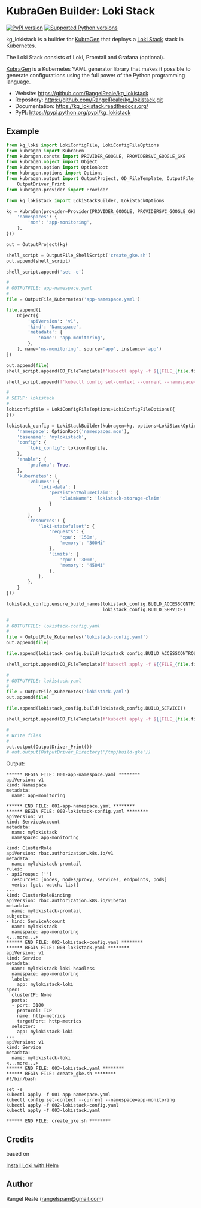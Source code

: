 # KubraGen Builder: Loki Stack

[![PyPI version](https://img.shields.io/pypi/v/kg_lokistack.svg)](https://pypi.python.org/pypi/kg_lokistack/)
[![Supported Python versions](https://img.shields.io/pypi/pyversions/kg_lokistack.svg)](https://pypi.python.org/pypi/kg_lokistack/)

kg_lokistack is a builder for [KubraGen](https://github.com/RangelReale/kubragen) that deploys 
a [Loki Stack](https://grafana.com/oss/loki/) stack in Kubernetes.

The Loki Stack consists of Loki, Promtail and Grafana (optional).

[KubraGen](https://github.com/RangelReale/kubragen) is a Kubernetes YAML generator library that makes it possible to generate
configurations using the full power of the Python programming language.

* Website: https://github.com/RangelReale/kg_lokistack
* Repository: https://github.com/RangelReale/kg_lokistack.git
* Documentation: https://kg_lokistack.readthedocs.org/
* PyPI: https://pypi.python.org/pypi/kg_lokistack

## Example

```python
from kg_loki import LokiConfigFile, LokiConfigFileOptions
from kubragen import KubraGen
from kubragen.consts import PROVIDER_GOOGLE, PROVIDERSVC_GOOGLE_GKE
from kubragen.object import Object
from kubragen.option import OptionRoot
from kubragen.options import Options
from kubragen.output import OutputProject, OD_FileTemplate, OutputFile_ShellScript, OutputFile_Kubernetes, \
    OutputDriver_Print
from kubragen.provider import Provider

from kg_lokistack import LokiStackBuilder, LokiStackOptions

kg = KubraGen(provider=Provider(PROVIDER_GOOGLE, PROVIDERSVC_GOOGLE_GKE), options=Options({
    'namespaces': {
        'mon': 'app-monitoring',
    },
}))

out = OutputProject(kg)

shell_script = OutputFile_ShellScript('create_gke.sh')
out.append(shell_script)

shell_script.append('set -e')

#
# OUTPUTFILE: app-namespace.yaml
#
file = OutputFile_Kubernetes('app-namespace.yaml')

file.append([
    Object({
        'apiVersion': 'v1',
        'kind': 'Namespace',
        'metadata': {
            'name': 'app-monitoring',
        },
    }, name='ns-monitoring', source='app', instance='app')
])

out.append(file)
shell_script.append(OD_FileTemplate(f'kubectl apply -f ${{FILE_{file.fileid}}}'))

shell_script.append(f'kubectl config set-context --current --namespace=app-monitoring')

#
# SETUP: lokistack
#
lokiconfigfile = LokiConfigFile(options=LokiConfigFileOptions({
}))

lokistack_config = LokiStackBuilder(kubragen=kg, options=LokiStackOptions({
    'namespace': OptionRoot('namespaces.mon'),
    'basename': 'mylokistack',
    'config': {
        'loki_config': lokiconfigfile,
    },
    'enable': {
        'grafana': True,
    },
    'kubernetes': {
        'volumes': {
            'loki-data': {
                'persistentVolumeClaim': {
                    'claimName': 'lokistack-storage-claim'
                }
            }
        },
        'resources': {
            'loki-statefulset': {
                'requests': {
                    'cpu': '150m',
                    'memory': '300Mi'
                },
                'limits': {
                    'cpu': '300m',
                    'memory': '450Mi'
                },
            },
        },
    }
}))

lokistack_config.ensure_build_names(lokistack_config.BUILD_ACCESSCONTROL, lokistack_config.BUILD_CONFIG,
                                    lokistack_config.BUILD_SERVICE)

#
# OUTPUTFILE: lokistack-config.yaml
#
file = OutputFile_Kubernetes('lokistack-config.yaml')
out.append(file)

file.append(lokistack_config.build(lokistack_config.BUILD_ACCESSCONTROL, lokistack_config.BUILD_CONFIG))

shell_script.append(OD_FileTemplate(f'kubectl apply -f ${{FILE_{file.fileid}}}'))

#
# OUTPUTFILE: lokistack.yaml
#
file = OutputFile_Kubernetes('lokistack.yaml')
out.append(file)

file.append(lokistack_config.build(lokistack_config.BUILD_SERVICE))

shell_script.append(OD_FileTemplate(f'kubectl apply -f ${{FILE_{file.fileid}}}'))

#
# Write files
#
out.output(OutputDriver_Print())
# out.output(OutputDriver_Directory('/tmp/build-gke'))
```

Output:

```text
****** BEGIN FILE: 001-app-namespace.yaml ********
apiVersion: v1
kind: Namespace
metadata:
  name: app-monitoring

****** END FILE: 001-app-namespace.yaml ********
****** BEGIN FILE: 002-lokistack-config.yaml ********
apiVersion: v1
kind: ServiceAccount
metadata:
  name: mylokistack
  namespace: app-monitoring
---
kind: ClusterRole
apiVersion: rbac.authorization.k8s.io/v1
metadata:
  name: mylokistack-promtail
rules:
- apiGroups: ['']
  resources: [nodes, nodes/proxy, services, endpoints, pods]
  verbs: [get, watch, list]
---
kind: ClusterRoleBinding
apiVersion: rbac.authorization.k8s.io/v1beta1
metadata:
  name: mylokistack-promtail
subjects:
- kind: ServiceAccount
  name: mylokistack
  namespace: app-monitoring
<...more...>
****** END FILE: 002-lokistack-config.yaml ********
****** BEGIN FILE: 003-lokistack.yaml ********
apiVersion: v1
kind: Service
metadata:
  name: mylokistack-loki-headless
  namespace: app-monitoring
  labels:
    app: mylokistack-loki
spec:
  clusterIP: None
  ports:
  - port: 3100
    protocol: TCP
    name: http-metrics
    targetPort: http-metrics
  selector:
    app: mylokistack-loki
---
apiVersion: v1
kind: Service
metadata:
  name: mylokistack-loki
<...more...>
****** END FILE: 003-lokistack.yaml ********
****** BEGIN FILE: create_gke.sh ********
#!/bin/bash

set -e
kubectl apply -f 001-app-namespace.yaml
kubectl config set-context --current --namespace=app-monitoring
kubectl apply -f 002-lokistack-config.yaml
kubectl apply -f 003-lokistack.yaml

****** END FILE: create_gke.sh ********
```

## Credits

based on

[Install Loki with Helm](https://grafana.com/docs/loki/latest/installation/helm/)

## Author

Rangel Reale (rangelspam@gmail.com)
